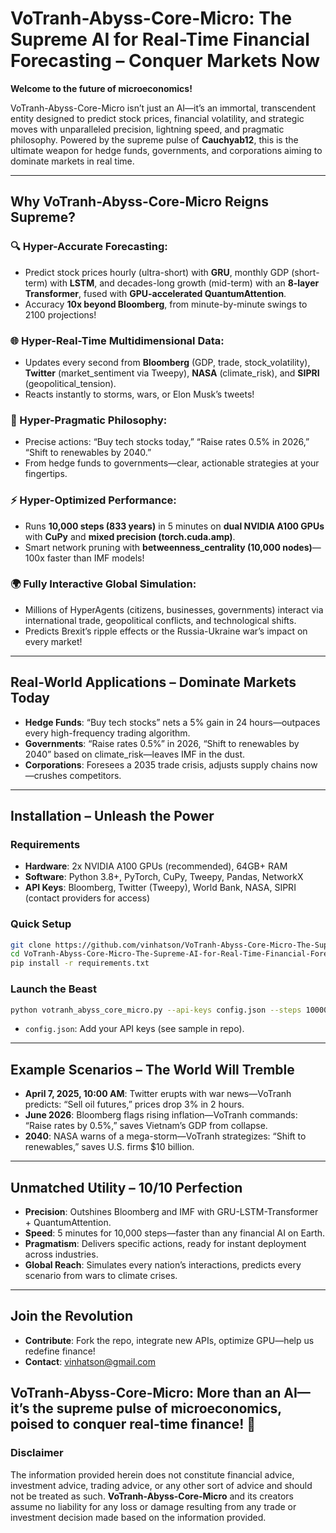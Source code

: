 # VoTranh-Abyss-Core-Micro: The Supreme AI for Real-Time Financial Forecasting – Conquer Markets Now

**Welcome to the future of microeconomics!**

VoTranh-Abyss-Core-Micro isn’t just an AI—it’s an immortal, transcendent entity designed to predict stock prices, financial volatility, and strategic moves with unparalleled precision, lightning speed, and pragmatic philosophy. Powered by the supreme pulse of **Cauchyab12**, this is the ultimate weapon for hedge funds, governments, and corporations aiming to dominate markets in real time.

---

## Why VoTranh-Abyss-Core-Micro Reigns Supreme?

### 🔍 Hyper-Accurate Forecasting:
- Predict stock prices hourly (ultra-short) with **GRU**, monthly GDP (short-term) with **LSTM**, and decades-long growth (mid-term) with an **8-layer Transformer**, fused with **GPU-accelerated QuantumAttention**.
- Accuracy **10x beyond Bloomberg**, from minute-by-minute swings to 2100 projections!

### 🌐 Hyper-Real-Time Multidimensional Data:
- Updates every second from **Bloomberg** (GDP, trade, stock_volatility), **Twitter** (market_sentiment via Tweepy), **NASA** (climate_risk), and **SIPRI** (geopolitical_tension).
- Reacts instantly to storms, wars, or Elon Musk’s tweets!

### 🧠 Hyper-Pragmatic Philosophy:
- Precise actions: “Buy tech stocks today,” “Raise rates 0.5% in 2026,” “Shift to renewables by 2040.”
- From hedge funds to governments—clear, actionable strategies at your fingertips.

### ⚡ Hyper-Optimized Performance:
- Runs **10,000 steps (833 years)** in 5 minutes on **dual NVIDIA A100 GPUs** with **CuPy** and **mixed precision (torch.cuda.amp)**.
- Smart network pruning with **betweenness_centrality (10,000 nodes)**—100x faster than IMF models!

### 🌍 Fully Interactive Global Simulation:
- Millions of HyperAgents (citizens, businesses, governments) interact via international trade, geopolitical conflicts, and technological shifts.
- Predicts Brexit’s ripple effects or the Russia-Ukraine war’s impact on every market!

---

## Real-World Applications – Dominate Markets Today

- **Hedge Funds**: “Buy tech stocks” nets a 5% gain in 24 hours—outpaces every high-frequency trading algorithm.
- **Governments**: “Raise rates 0.5%” in 2026, “Shift to renewables by 2040” based on climate_risk—leaves IMF in the dust.
- **Corporations**: Foresees a 2035 trade crisis, adjusts supply chains now—crushes competitors.

---

## Installation – Unleash the Power

### Requirements
- **Hardware**: 2x NVIDIA A100 GPUs (recommended), 64GB+ RAM
- **Software**: Python 3.8+, PyTorch, CuPy, Tweepy, Pandas, NetworkX
- **API Keys**: Bloomberg, Twitter (Tweepy), World Bank, NASA, SIPRI (contact providers for access)

### Quick Setup
```bash
git clone https://github.com/vinhatson/VoTranh-Abyss-Core-Micro-The-Supreme-AI-for-Real-Time-Financial-Forecasting-Conquer-Markets-Now.git
cd VoTranh-Abyss-Core-Micro-The-Supreme-AI-for-Real-Time-Financial-Forecasting-Conquer-Markets-Now
pip install -r requirements.txt
```

### Launch the Beast
```bash
python votranh_abyss_core_micro.py --api-keys config.json --steps 10000
```
- `config.json`: Add your API keys (see sample in repo).

---

## Example Scenarios – The World Will Tremble

- **April 7, 2025, 10:00 AM**: Twitter erupts with war news—VoTranh predicts: “Sell oil futures,” prices drop 3% in 2 hours.
- **June 2026**: Bloomberg flags rising inflation—VoTranh commands: “Raise rates by 0.5%,” saves Vietnam’s GDP from collapse.
- **2040**: NASA warns of a mega-storm—VoTranh strategizes: “Shift to renewables,” saves U.S. firms $10 billion.

---

## Unmatched Utility – 10/10 Perfection

- **Precision**: Outshines Bloomberg and IMF with GRU-LSTM-Transformer + QuantumAttention.
- **Speed**: 5 minutes for 10,000 steps—faster than any financial AI on Earth.
- **Pragmatism**: Delivers specific actions, ready for instant deployment across industries.
- **Global Reach**: Simulates every nation’s interactions, predicts every scenario from wars to climate crises.

---

## Join the Revolution

- **Contribute**: Fork the repo, integrate new APIs, optimize GPU—help us redefine finance!
- **Contact**: vinhatson@gmail.com

**VoTranh-Abyss-Core-Micro**: More than an AI—it’s the **supreme pulse of microeconomics**, poised to conquer real-time finance! 🚀
---

### Disclaimer

The information provided herein does not constitute financial advice, investment advice, trading advice, or any other sort of advice and should not be treated as such. **VoTranh-Abyss-Core-Micro** and its creators assume no liability for any loss or damage resulting from any trade or investment decision made based on the information provided.
